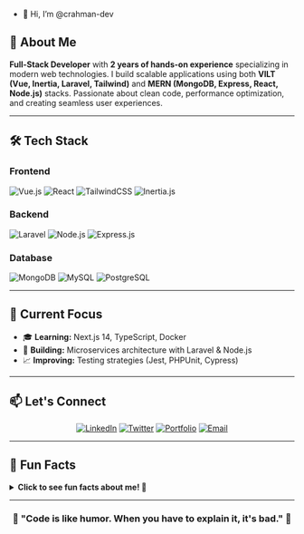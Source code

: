 - 👋 Hi, I’m @crahman-dev
  
## 🚀 About Me

**Full-Stack Developer** with **2 years of hands-on experience** specializing in modern web technologies. I build scalable applications using both **VILT (Vue, Inertia, Laravel, Tailwind)** and **MERN (MongoDB, Express, React, Node.js)** stacks. Passionate about clean code, performance optimization, and creating seamless user experiences.

---

## 🛠️ Tech Stack

### Frontend
![Vue.js](https://img.shields.io/badge/vue.js-%2335495e.svg?style=for-the-badge&logo=vuedotjs&logoColor=%234FC08D)
![React](https://img.shields.io/badge/react-%2320232a.svg?style=for-the-badge&logo=react&logoColor=%2361DAFB)
![TailwindCSS](https://img.shields.io/badge/tailwindcss-%2338B2AC.svg?style=for-the-badge&logo=tailwind-css&logoColor=white)
![Inertia.js](https://img.shields.io/badge/inertia.js-%239C27B0.svg?style=for-the-badge&logo=inertia&logoColor=white)

### Backend
![Laravel](https://img.shields.io/badge/laravel-%23FF2D20.svg?style=for-the-badge&logo=laravel&logoColor=white)
![Node.js](https://img.shields.io/badge/node.js-%2343853D.svg?style=for-the-badge&logo=node.js&logoColor=white)
![Express.js](https://img.shields.io/badge/express.js-%23404d59.svg?style=for-the-badge&logo=express&logoColor=%2361DAFB)

### Database
![MongoDB](https://img.shields.io/badge/MongoDB-%234ea94b.svg?style=for-the-badge&logo=mongodb&logoColor=white)
![MySQL](https://img.shields.io/badge/mysql-%2300f.svg?style=for-the-badge&logo=mysql&logoColor=white)
![PostgreSQL](https://img.shields.io/badge/postgresql-%23316192.svg?style=for-the-badge&logo=postgresql&logoColor=white)

---
## 🎯 Current Focus

- 🎓 **Learning:** Next.js 14, TypeScript, Docker
- 🚀 **Building:** Microservices architecture with Laravel & Node.js
- 📈 **Improving:** Testing strategies (Jest, PHPUnit, Cypress)

---

## 📫 Let's Connect

<div align="center">
  
[![LinkedIn](https://img.shields.io/badge/LinkedIn-%230077B5.svg?style=for-the-badge&logo=linkedin&logoColor=white)](https://linkedin.com/in/[your-username])
[![Twitter](https://img.shields.io/badge/Twitter-%231DA1F2.svg?style=for-the-badge&logo=twitter&logoColor=white)](https://twitter.com/[your-username])
[![Portfolio](https://img.shields.io/badge/Portfolio-%23FF5722.svg?style=for-the-badge&logo=firefox&logoColor=white)](https://your-portfolio-link)
[![Email](https://img.shields.io/badge/Email-D14836?style=for-the-badge&logo=gmail&logoColor=white)](mailto:your.email@example.com)

</div>

---

## 🎨 Fun Facts

<details>
<summary><b>Click to see fun facts about me! 🎯</b></summary>

- 🔢 **Lines of code written:** 50k+ (and counting!)
- ☕ **Coffee consumed while coding:** 1000+ cups
- 🌙 **Preferred coding time:** Night owl (2 AM - 6 AM)
- 🎮 **Favorite break activity:** Chess & Strategy games
- 📚 **Currently reading:** "Clean Code" by Robert Martin

</details>

---

<div align="center">
  
### 🌟 **"Code is like humor. When you have to explain it, it's bad."** 🌟

</div>

<!---
crahman-dev/crahman-dev is a ✨ special ✨ repository because its `README.md` (this file) appears on your GitHub profile.
You can click the Preview link to take a look at your changes.
--->

